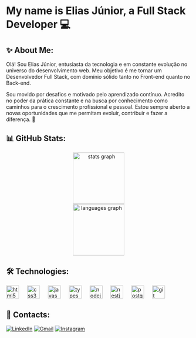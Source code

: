 # My name is Elias Júnior, a Full Stack Developer 💻

## ✨ About Me:

Olá! Sou Elias Júnior, entusiasta da tecnologia e em constante evolução no universo do desenvolvimento web. Meu objetivo é me tornar um Desenvolvedor Full Stack, com domínio sólido tanto no Front-end quanto no Back-end.

Sou movido por desafios e motivado pelo aprendizado contínuo. Acredito no poder da prática constante e na busca por conhecimento como caminhos para o crescimento profissional e pessoal. Estou sempre aberto a novas oportunidades que me permitam evoluir, contribuir e fazer a diferença. 🚀

## 📊 GitHub Stats:

<div align="center">
  <img src="https://github-readme-stats.vercel.app/api?username=eliassajunior&hide_title=false&hide_rank=false&show_icons=true&include_all_commits=false&count_private=true&disable_animations=false&theme=github_dark&locale=en&hide_border=false" height="140" alt="stats graph" />
   <br /> 
  <img src="https://github-readme-stats.vercel.app/api/top-langs?username=eliassajunior&locale=en&hide_title=false&layout=compact&card_width=320&langs_count=12&theme=github_dark&hide_border=false" height="140" alt="languages graph" />
</div>

## 🛠️ Technologies:

<div align="left">
  <img src="https://cdn.jsdelivr.net/gh/devicons/devicon/icons/html5/html5-original.svg" height="35" alt="html5 logo" />
  <img width="14" />
  <img src="https://cdn.jsdelivr.net/gh/devicons/devicon/icons/css3/css3-original.svg" height="35" alt="css3 logo" />
  <img width="14" />
  <img src="https://cdn.jsdelivr.net/gh/devicons/devicon/icons/javascript/javascript-original.svg" height="35" alt="javascript logo" />
  <img width="14" />
  <img src="https://cdn.jsdelivr.net/gh/devicons/devicon/icons/typescript/typescript-original.svg" height="35" alt="typescript logo" />
  <img width="14" />
  <img src="https://cdn.simpleicons.org/nodedotjs/339933" height="35" alt="nodejs logo" />
  <img width="14" />
  <img src="https://cdn.jsdelivr.net/gh/devicons/devicon/icons/nestjs/nestjs-original.svg" height="35" alt="nestjs logo" />
  <img width="14" />
  <img src="https://cdn.jsdelivr.net/gh/devicons/devicon/icons/postgresql/postgresql-original.svg" height="35" alt="postgresql logo" />
  <img width="14" />
  <img src="https://cdn.jsdelivr.net/gh/devicons/devicon/icons/git/git-original.svg" height="35" alt="git logo" />
</div>

## 📱 Contacts:

[![LinkedIn](https://img.shields.io/static/v1?message=LinkedIn&logo=linkedin&label=&color=0077B5&logoColor=white&labelColor=&style=for-the-badge)](https://www.linkedin.com/in/eliassajunior/)
[![Gmail](https://img.shields.io/static/v1?message=Gmail&logo=gmail&label=&color=D14836&logoColor=white&labelColor=&style=for-the-badge)](mailto:developereliasjunior@gmail.com)
[![Instagram](https://img.shields.io/static/v1?message=Instagram&logo=instagram&label=&color=E4405F&logoColor=white&labelColor=&style=for-the-badge)](https://www.instagram.com/eliassajunior/)
